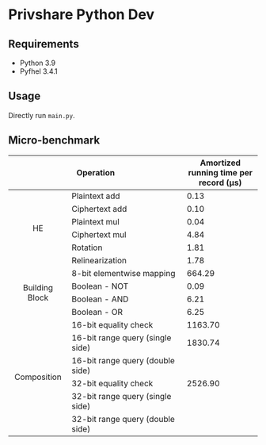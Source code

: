 # Privshare Python Dev
## Requirements
+ Python 3.9
+ Pyfhel 3.4.1
## Usage
Directly run `main.py`.
## Micro-benchmark
<table>
    <thead>
        <tr>
            <th colspan=2 style="text-align: center">Operation</th>
            <th style="width:30%">Amortized running time per record (µs)</th>
        </tr>
    </thead>
    <tbody>
        <tr>
            <td rowspan=6 style="text-align: center">HE</td>
            <td>Plaintext add</td>
            <td>0.13</td>
        </tr>
        <tr>
            <td>Ciphertext add</td>
            <td>0.10</td>
        </tr>
        <tr>
            <td>Plaintext mul</td>
            <td>0.04</td>
        </tr>
        <tr>
            <td>Ciphertext mul</td>
            <td>4.84</td>
        </tr>
        <tr>
            <td>Rotation</td>
            <td>1.81</td>
        </tr>
        <tr>
            <td>Relinearization</td>
            <td>1.78</td>
        </tr>
        <tr>
            <td rowspan=4 style="text-align: center">Building Block</td>
            <td>8-bit elementwise mapping</td>
            <td>664.29</td>
        </tr>
        <tr>
            <td>Boolean - NOT</td>
            <td>0.09</td>
        </tr>
        <tr>
            <td>Boolean - AND</td>
            <td>6.21</td>
        </tr>
        <tr>
            <td>Boolean - OR</td>
            <td>6.25</td>
        </tr>
        <tr>
            <td rowspan=6 style="text-align: center">Composition</td>
            <td>16-bit equality check</td>
            <td>1163.70</td>
        </tr>
        <tr>
            <td>16-bit range query (single side)</td>
            <td>1830.74</td>
        </tr>
        <tr>
            <td>16-bit range query (double side)</td>
            <td></td>
        </tr>
        <tr>
            <td>32-bit equality check</td>
            <td>2526.90</td>
        </tr>
        <tr>
            <td>32-bit range query (single side)</td>
            <td></td>
        </tr>
        <tr>
            <td>32-bit range query (double side)</td>
            <td></td>
        </tr>
    </tbody>
</table>